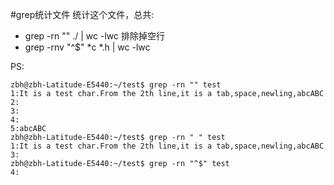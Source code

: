 #grep统计文件
统计这个文件，总共:
- grep -rn "" ./ | wc -lwc
排除掉空行
- grep -rnv "^$" *c *.h | wc -lwc

PS:
```
zbh@zbh-Latitude-E5440:~/test$ grep -rn "" test 
1:It is a test char.From the 2th line,it is a tab,space,newling,abcABC
2:	
3: 
4:
5:abcABC
zbh@zbh-Latitude-E5440:~/test$ grep -rn " " test 
1:It is a test char.From the 2th line,it is a tab,space,newling,abcABC
3: 
zbh@zbh-Latitude-E5440:~/test$ grep -rn "^$" test 
4:
```
